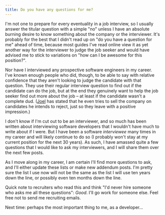 ```yaml
---
title: Do you have any questions for me?
---
```

I'm not one to prepare for every eventuality in a job interview, so I usually
answer the titular question with a simple "no" unless I have an absolute burning
desire to know something about the company or the interviewer. It's probably
for the best that I didn't read up on "do you have a question for me" ahead of
time, because most guides I've read online view it as yet another way for the
interviewer to judge the job seeker and would have advised me to stick to
variations on "how can I be awesome for this position?".

Nor have I interviewed any prospective software engineers in my career.
I've known enough people who did, though, to be able to say with relative
confidence that they aren't looking to judge the candidate with that question.
They use their regular interview question to find out if the candidate can
do the job, but at the end they genuinely want to help the job seeker find
out more about the job &ndash; at least if the candidate wasn't a complete dud.
([Joel](https://www.joelonsoftware.com/2006/10/25/the-guerrilla-guide-to-interviewing-version-30/)
has stated that he even tries to sell the company on candidates he intends to
reject, just so they leave with a positive impression.)

I don't know if I'm cut out to be an interviewer, and so much has been written
about interviewing software developers that I wouldn't have much to write about
if I were. But I have been a software *interviewee* many times in my career and
will likely continue to do so (I probably won't stay at my current position for
the next 30 years). As such, I have amassed quite a few questions that I would
like to ask my interviewers, and I will share them over the next few posts.

As I move along in my career, I am certain I'll find more questions to ask, and
I'll either update these lists or make new addendum posts. I'm pretty sure the
list I use now will not be the same as the list I will use ten years down the
line, or possibly even ten months down the line.

Quick note to recruiters who read this and think "I'd never hire someone who asks
me all these questions": *Good*. I'll go work for someone else. Feel free not
to send me recruiting emails.

Next time: perhaps the most important thing to me, as a developer...
